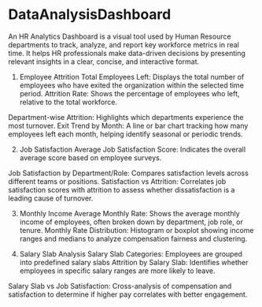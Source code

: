 # DataAnalysisDashboard
An HR Analytics Dashboard is a visual tool used by Human Resource departments to track, analyze, and report key workforce metrics in real time. It helps HR professionals make data-driven decisions by presenting relevant insights in a clear, concise, and interactive format.
1. Employee Attrition
Total Employees Left: Displays the total number of employees who have exited the organization within the selected time period.
Attrition Rate: Shows the percentage of employees who left, relative to the total workforce.

Department-wise Attrition: Highlights which departments experience the most turnover.
Exit Trend by Month: A line or bar chart tracking how many employees left each month, helping identify seasonal or periodic trends.

2. Job Satisfaction
Average Job Satisfaction Score: Indicates the overall average score based on employee surveys.

Job Satisfaction by Department/Role: Compares satisfaction levels across different teams or positions.
Satisfaction vs Attrition: Correlates job satisfaction scores with attrition to assess whether dissatisfaction is a leading cause of turnover.

3. Monthly Income
Average Monthly Rate: Shows the average monthly income of employees, often broken down by department, job role, or tenure.
Monthly Rate Distribution: Histogram or boxplot showing income ranges and medians to analyze compensation fairness and clustering.

4. Salary Slab Analysis
Salary Slab Categories: Employees are grouped into predefined salary slabs
Attrition by Salary Slab: Identifies whether employees in specific salary ranges are more likely to leave.

Salary Slab vs Job Satisfaction: Cross-analysis of compensation and satisfaction to determine if higher pay correlates with better engagement.

